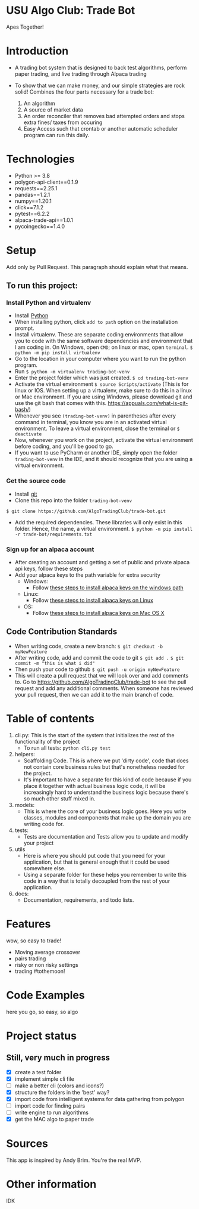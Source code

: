 # USU Algo Club: Trade Bot
Apes Together!

# Introduction
- A trading bot system that is designed to back test algorithms, perform paper trading, and live trading through Alpaca trading
  
- To show that we can make money, and our simple strategies are rock solid! 
  Combines the four parts necessary for a trade bot:
  1) An algorithm
	2) A source of market data
	3) An order reconciler that removes bad attempted orders and stops extra fines/ taxes from occuring
	4) Easy Access such that crontab or another automatic scheduler program can run this daily.

# Technologies
- Python >= 3.8
- polygon-api-client==0.1.9
- requests==2.25.1
- pandas==1.2.1
- numpy==1.20.1
- click==7.1.2
- pytest==6.2.2
- alpaca-trade-api==1.0.1
- pycoingecko==1.4.0


# Setup
Add only by Pull Request. This paragraph should explain what that means.

## To run this project:

### Install Python and virtualenv
- Install [Python](https://www.python.org/downloads/)
- When installing python, click `add to path` option on the installation prompt.
- Install virtualenv. These are separate coding environments that allow you to code with the same software dependencies and environment that I am coding in. On Windows, open `CMD`; on linux or mac, open `terminal`.
```$ python -m pip install virtualenv```
- Go to the location in your computer where you want to run the python program.
- Run `$ python -m virtualenv trading-bot-venv`
- Enter the project folder which was just created.
`$ cd trading-bot-venv`
- Activate the virtual environment
`$ source Scripts/activate`
  (This is for linux or IOS. When setting up a virtualenv, make sure to do this in a linux or Mac environment. 
  If you are using Windows, please download git and use the git bash that comes with this. https://appuals.com/what-is-git-bash/)
- Whenever you see `(trading-bot-venv)` in parentheses after every command in terminal, you know you are in an activated virtual environment. To leave a virtual environment, close the terminal or `$ deactivate`
- Now, whenever you work on the project, activate the virtual environment before coding, and you'll be good to go.
- If you want to use PyCharm or another IDE, simply open the folder `trading-bot-venv` in the IDE, and it should recognize that you are using a virtual environment.

### Get the source code
- Install [git](https://git-scm.com/)
- Clone this repo into the folder `trading-bot-venv`

`$ git clone https://github.com/AlgoTradingClub/trade-bot.git `

- Add the required dependencies. These libraries will only exist in this folder. Hence, the name, a virtual environment.
`$ python -m pip install -r trade-bot/requirements.txt`


### Sign up for an alpaca account 
- After creating an account and getting a set of public and private alpaca api keys, follow these steps
- Add your alpaca keys to the path variable for extra security
	- Windows:
		- Follow [these steps to install alpaca keys on the windows path](https://helpdeskgeek.com/windows-10/add-windows-path-environment-variable/)
	- Linux:
		- Follow [these steps to install alpaca keys on Linux](https://phoenixnap.com/kb/linux-set-environment-variable)
	- OS:
		- Follow [these steps to install alpaca keys on Mac OS X](https://osxdaily.com/2015/07/28/set-enviornment-variables-mac-os-x/)

## Code Contribution Standards
- When writing code, create a new branch:
`$ git checkout -b myNewFeature`
- After writing code, add and commit the code to git
`$ git add .`
`$ git commit -m "this is what i did"`
- Then push your code to github
`$ git push -u origin myNewFeature`
- This will create a pull request that we will look over and add comments to. Go to https://github.com/AlgoTradingClub/trade-bot to see the pull request and add any additional comments. When someone has reviewed your pull request, then we can add it to the main branch of code.


# Table of contents
1. cli.py: This is the start of the system that initializes the rest of the functionality of the project
   - To run all tests: `python cli.py test`
2. helpers:
   	- Scaffolding Code. This is where we put 'dirty code', code that does not contain core business rules but that's nonetheless needed for the project.
	- It's important to have a separate for this kind of code because if you place it together with actual business logic code, it will be increasingly hard to understand the business logic because there's so much other stuff mixed in.
3. models:
   	- This is where the core of your business logic goes. Here you write classes, modules and components that make up the domain you are writing code for.
4. tests:
   	- Tests are documentation and Tests allow you to update and modify your project
5. utils
   	- Here is where you should put code that you need for your application, but that is general enough that it could be used somewhere else.
	- Using a separate folder for these helps you remember to write this code in a way that is totally decoupled from the rest of your application.
6. docs: 
	- Documentation, requirements, and todo lists.



# Features
wow, so easy to trade!
- Moving average crossover
- pairs trading
- risky or non risky settings
- trading #tothemoon!

# Code Examples
here you go, so easy, so algo

# Project status 
## Still, very much in progress
- [x] create a test folder
- [x] implement simple cli file
- [ ] make a better cli (colors and icons?)
- [x] structure the folders in the 'best' way?  
- [x] import code from intelligent systems for data gathering from polygon
- [ ] import code for finding pairs
- [ ] write engine to run algorithms
- [x] get the MAC algo to paper trade

# Sources
This app is inspired by Andy Brim. You're the real MVP. 

# Other information
IDK 	